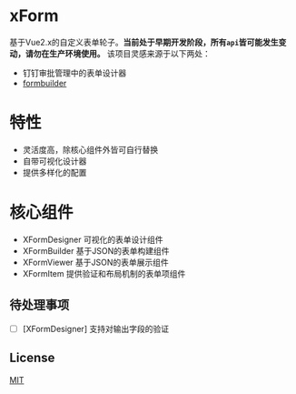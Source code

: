 # xForm
基于Vue2.x的自定义表单轮子。**当前处于早期开发阶段，所有`api`皆可能发生变动，请勿在生产环境使用。** 该项目灵感来源于以下两处：
- 钉钉审批管理中的表单设计器
- [formbuilder](https://github.com/dobtco/formbuilder)

# 特性
- 灵活度高，除核心组件外皆可自行替换
- 自带可视化设计器
- 提供多样化的配置

# 核心组件
- XFormDesigner   可视化的表单设计组件
- XFormBuilder    基于JSON的表单构建组件
- XFormViewer     基于JSON的表单展示组件
- XFormItem       提供验证和布局机制的表单项组件

## 待处理事项
- [ ] [XFormDesigner] 支持对输出字段的验证

## License
[MIT](LICENSE)